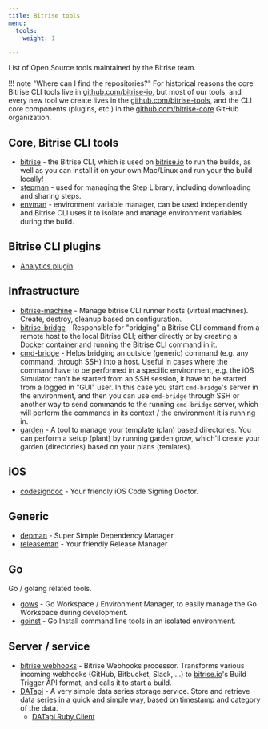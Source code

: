 ```yaml
---
title: Bitrise tools
menu:
  tools:
    weight: 1

---
```

List of Open Source tools maintained by the Bitrise team.

!!! note "Where can I find the repositories?"
    For historical reasons the core Bitrise CLI tools live in [github.com/bitrise-io](https://github.com/bitrise-io),
    but most of our tools, and every new tool we create lives in
    the [github.com/bitrise-tools](https://github.com/bitrise-tools),
    and the CLI core components (plugins, etc.)
    in the [github.com/bitrise-core](https://github.com/bitrise-core) GitHub organization.


## Core, Bitrise CLI tools

- [bitrise](https://github.com/bitrise-io/bitrise) -
  the Bitrise CLI, which is used on [bitrise.io](https://www.bitrise.io)
  to run the builds, as well as you can install it on your own Mac/Linux and run your the build locally!
- [stepman](https://github.com/bitrise-io/stepman) -
  used for managing the Step Library, including
  downloading and sharing steps.
- [envman](https://github.com/bitrise-io/bitrise) -
  environment variable manager, can be used independently
  and Bitrise CLI uses it to isolate and manage environment variables during the build.


## Bitrise CLI plugins

- [Analytics plugin](https://github.com/bitrise-core/bitrise-plugins-analytics)

## Infrastructure

- [bitrise-machine](https://github.com/bitrise-tools/bitrise-machine) -
  Manage bitrise CLI runner hosts (virtual machines). Create, destroy, cleanup based on configuration.
- [bitrise-bridge](https://github.com/bitrise-tools/bitrise-bridge) -
  Responsible for "bridging" a Bitrise CLI command
  from a remote host to the local Bitrise CLI;
  either directly or by creating a Docker container and running the Bitrise CLI command in it.
- [cmd-bridge](https://github.com/bitrise-io/cmd-bridge) -
  Helps bridging an outside (generic) command (e.g. any command, through SSH) into a host. Useful in cases
  where the command have to be performed in a specific environment, e.g. the iOS Simulator
  can't be started from an SSH session, it have to be started from a logged in "GUI" user.
  In this case you start `cmd-bridge`'s server in the environment, and then
  you can use `cmd-bridge` through SSH or another way to send commands to the running
  `cmd-bridge` server, which will perform the commands in its context / the environment
  it is running in.
- [garden](https://github.com/bitrise-tools/garden) -
  A tool to manage your template (plan) based directories.
  You can perform a setup (plant) by running garden grow,
  which'll create your garden (directories) based on your plans (temlates).

## iOS

- [codesigndoc](https://github.com/bitrise-tools/codesigndoc) -
  Your friendly iOS Code Signing Doctor.

## Generic

- [depman](https://github.com/bitrise-tools/depman) -
  Super Simple Dependency Manager
- [releaseman](https://github.com/bitrise-tools/releaseman) -
  Your friendly Release Manager

## Go

Go / golang related tools.

- [gows](https://github.com/bitrise-tools/gows) -
  Go Workspace / Environment Manager, to easily manage the Go Workspace during development.
- [goinst](https://github.com/bitrise-tools/goinst) -
  Go Install command line tools in an isolated environment.

## Server / service

- [bitrise webhooks](https://github.com/bitrise-io/bitrise-webhooks) -
  Bitrise Webhooks processor. Transforms various incoming webhooks (GitHub, Bitbucket, Slack, ...)
  to [bitrise.io](https://www.bitrise.io)'s Build Trigger API format, and calls it to start a build.
- [DATapi](https://github.com/bitrise-tools/datapi) -
  A very simple data series storage service.
  Store and retrieve data series in a quick and simple way, based on timestamp and category of the data.
    - [DATapi Ruby Client](https://github.com/bitrise-tools/datapi-client)